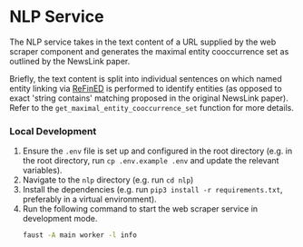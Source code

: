 # NLP Service
The NLP service takes in the text content of a URL supplied by the web scraper component and generates the maximal entity cooccurrence  set as outlined by the NewsLink paper.

Briefly, the text content is split into individual sentences on which named entity linking via [ReFinED](https://github.com/amazon-science/ReFinED) is performed to identify entities (as opposed to exact 'string contains' matching proposed in the original NewsLink paper). Refer to the `get_maximal_entity_cooccurrence_set` function for more details.

### Local Development
1. Ensure the `.env` file is set up and configured in the root directory (e.g. in the root directory, run `cp .env.example .env` and update the relevant variables).
2. Navigate to the `nlp` directory (e.g. run `cd nlp`)
3. Install the dependencies (e.g. run `pip3 install -r requirements.txt`, preferably in a virtual environment).
4. Run the following command to start the web scraper service in development mode.
    ```bash
    faust -A main worker -l info
    ```
